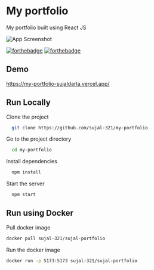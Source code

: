 # My portfolio

My portfolio built using React JS

![App Screenshot](src/assets/githubImage.png)

[![forthebadge](https://forthebadge.com/images/badges/built-with-love.svg)](https://forthebadge.com)
[![forthebadge](https://forthebadge.com/images/badges/made-with-javascript.svg)](https://forthebadge.com)

## Demo

https://my-portfolio-sujaldarla.vercel.app/


## Run Locally

Clone the project

```bash
  git clone https://github.com/sujal-321/my-portfolio
```

Go to the project directory

```bash
  cd my-portfolio
```

Install dependencies

```bash
  npm install
```

Start the server

```bash
  npm start
```

## Run using Docker

Pull docker image

```bash
docker pull sujal-321/sujal-portfolio
```

Run the docker image

```bash
docker run -p 5173:5173 sujal-321/sujal-portfolio
```
